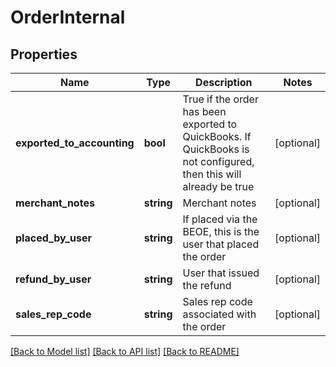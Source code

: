 # OrderInternal

## Properties
Name | Type | Description | Notes
------------ | ------------- | ------------- | -------------
**exported_to_accounting** | **bool** | True if the order has been exported to QuickBooks. If QuickBooks is not configured, then this will already be true | [optional] 
**merchant_notes** | **string** | Merchant notes | [optional] 
**placed_by_user** | **string** | If placed via the BEOE, this is the user that placed the order | [optional] 
**refund_by_user** | **string** | User that issued the refund | [optional] 
**sales_rep_code** | **string** | Sales rep code associated with the order | [optional] 

[[Back to Model list]](../README.md#documentation-for-models) [[Back to API list]](../README.md#documentation-for-api-endpoints) [[Back to README]](../README.md)



